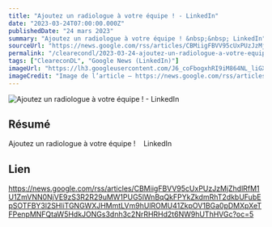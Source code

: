```yaml
---
title: "Ajoutez un radiologue à votre équipe ! - LinkedIn"
date: "2023-03-24T07:00:00.000Z"
publishedDate: "24 mars 2023"
summary: "Ajoutez un radiologue à votre équipe ! &nbsp;&nbsp; LinkedIn"
sourceUrl: "https://news.google.com/rss/articles/CBMiigFBVV95cUxPUzJzMjZhdlRfM1U1ZmVNN0NjVE9zS3R2R29uMW1PUG5lWnBqQkFPYkZkdmRhT2dkbUFubEpSOTFBY3l2SHliTGNGWXJHMmtLVm9hUlROMU41ZkpOV1BGa0pDMXpXeTFPenpMNFQtaW5HdkJONGs3dnh3c2NrRHRHd2t6NW9hUThHVGc?oc=5"
permalink: "/clearecondl/2023-03-24-ajoutez-un-radiologue-a-votre-equipe-linkedin"
tags: ["CleareconDL", "Google News (LinkedIn)"]
imageUrl: "https://lh3.googleusercontent.com/J6_coFbogxhRI9iM864NL_liGXvsQp2AupsKei7z0cNNfDvGUmWUy20nuUhkREQyrpY4bEeIBuc=s0-w300"
imageCredit: "Image de l’article — https://news.google.com/rss/articles/CBMiigFBVV95cUxPUzJzMjZhdlRfM1U1ZmVNN0NjVE9zS3R2R29uMW1PUG5lWnBqQkFPYkZkdmRhT2dkbUFubEpSOTFBY3l2SHliTGNGWXJHMmtLVm9hUlROMU41ZkpOV1BGa0pDMXpXeTFPenpMNFQtaW5HdkJONGs3dnh3c2NrRHRHd2t6NW9hUThHVGc?oc=5"
---
```


![Ajoutez un radiologue à votre équipe ! - LinkedIn](https://lh3.googleusercontent.com/J6_coFbogxhRI9iM864NL_liGXvsQp2AupsKei7z0cNNfDvGUmWUy20nuUhkREQyrpY4bEeIBuc=s0-w300)

## Résumé

Ajoutez un radiologue à votre équipe ! &nbsp;&nbsp; LinkedIn

## Lien

https://news.google.com/rss/articles/CBMiigFBVV95cUxPUzJzMjZhdlRfM1U1ZmVNN0NjVE9zS3R2R29uMW1PUG5lWnBqQkFPYkZkdmRhT2dkbUFubEpSOTFBY3l2SHliTGNGWXJHMmtLVm9hUlROMU41ZkpOV1BGa0pDMXpXeTFPenpMNFQtaW5HdkJONGs3dnh3c2NrRHRHd2t6NW9hUThHVGc?oc=5
